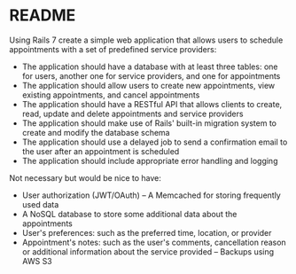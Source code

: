 # README

Using Rails 7 create a simple web application that allows users to schedule appointments with a set of predefined service providers:

- The application should have a database with at least three tables: one for users, another one for service providers, and one for appointments
- The application should allow users to create new appointments, view existing appointments, and cancel appointments
- The application should have a RESTful API that allows clients to create, read, update and delete appointments and service providers
- The application should make use of Rails' built-in migration system to create and modify the database schema
- The application should use a delayed job to send a confirmation email to the user after an appointment is scheduled
- The application should include appropriate error handling and logging

Not necessary but would be nice to have:

- User authorization (JWT/OAuth)
– A Memcached for storing frequently used data
- A NoSQL database to store some additional data about the appointments
- User's preferences: such as the preferred time, location, or provider
- Appointment's notes: such as the user's comments, cancellation reason or additional information about the service provided
– Backups using AWS S3

